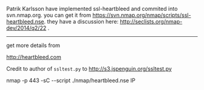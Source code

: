 Patrik Karlsson have implemented ssl-heartbleed and commited into svn.nmap.org. you can get it from https://svn.nmap.org/nmap/scripts/ssl-heartbleed.nse. they have a discussion here:
http://seclists.org/nmap-dev/2014/q2/22 .

-----------------------------------------------

get more details from

http://heartbleed.com

Credit to author of `ssltest.py` to http://s3.jspenguin.org/ssltest.py


nmap -p 443 -sC --script ./nmap/heartbleed.nse IP
